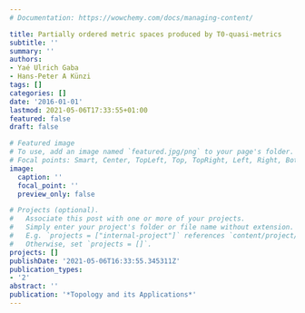 ```yaml
---
# Documentation: https://wowchemy.com/docs/managing-content/

title: Partially ordered metric spaces produced by T0-quasi-metrics
subtitle: ''
summary: ''
authors:
- Yaé Ulrich Gaba
- Hans-Peter A Künzi
tags: []
categories: []
date: '2016-01-01'
lastmod: 2021-05-06T17:33:55+01:00
featured: false
draft: false

# Featured image
# To use, add an image named `featured.jpg/png` to your page's folder.
# Focal points: Smart, Center, TopLeft, Top, TopRight, Left, Right, BottomLeft, Bottom, BottomRight.
image:
  caption: ''
  focal_point: ''
  preview_only: false

# Projects (optional).
#   Associate this post with one or more of your projects.
#   Simply enter your project's folder or file name without extension.
#   E.g. `projects = ["internal-project"]` references `content/project/deep-learning/index.md`.
#   Otherwise, set `projects = []`.
projects: []
publishDate: '2021-05-06T16:33:55.345311Z'
publication_types:
- '2'
abstract: ''
publication: '*Topology and its Applications*'
---
```

